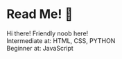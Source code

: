 # Read Me! :metal:

Hi there! Friendly noob here!<br/>
Intermediate at: HTML, CSS, PYTHON<br/>
Beginner at: JavaScript<br/>
